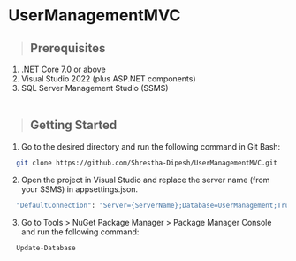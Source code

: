 # UserManagementMVC

>## Prerequisites
1. .NET Core 7.0 or above
2. Visual Studio 2022 (plus ASP.NET components)
3. SQL Server Management Studio (SSMS)
\
&nbsp;
>## Getting Started
1. Go to the desired directory and run the following command in Git Bash:
```bash
  git clone https://github.com/Shrestha-Dipesh/UserManagementMVC.git
```

2. Open the project in Visual Studio and replace the server name (from your SSMS) in appsettings.json.
```bash
  "DefaultConnection": "Server={ServerName};Database=UserManagement;Trusted_Connection=True;Encrypt=False"
```

3. Go to Tools > NuGet Package Manager > Package Manager Console and run the following command:
```bash
  Update-Database
```
